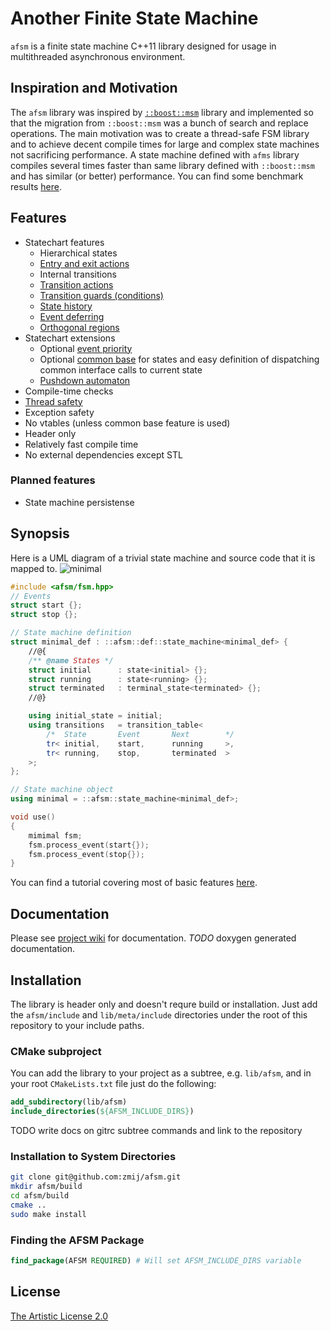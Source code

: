 # Another Finite State Machine

`afsm` is a finite state machine C++11 library designed for usage in multithreaded asynchronous environment.

## Inspiration and Motivation

The `afsm` library was inspired by [`::boost::msm`](http://www.boost.org/doc/libs/1_62_0/libs/msm/doc/HTML/index.html) library and implemented so that the migration from `::boost::msm` was a bunch of search and replace operations. The main motivation was to create a thread-safe FSM library and to achieve decent compile times for large and complex state machines not sacrificing performance. A state machine defined with `afms` library compiles several times faster than same library defined with `::boost::msm` and has similar (or better) performance. You can find some benchmark results [here](https://github.com/zmij/afsm/wiki/Performance-Benchmarks).

## Features

* Statechart features
  * Hierarchical states
  * [Entry and exit actions](https://github.com/zmij/afsm/wiki/Entry-and-Exit-Actions)
  * Internal transitions
  * [Transition actions](https://github.com/zmij/afsm/wiki/Transition-Actions)
  * [Transition guards (conditions)](https://github.com/zmij/afsm/wiki/Transition-Guards)
  * [State history](https://github.com/zmij/afsm/wiki/History)
  * [Event deferring](https://github.com/zmij/afsm/wiki/Event-Deferring)
  * [Orthogonal regions](https://github.com/zmij/afsm/wiki/Orthogonal-Regions)
* Statechart extensions
  * Optional [event priority](https://github.com/zmij/afsm/wiki/Event-Priority)
  * Optional [common base](https://github.com/zmij/afsm/wiki/Common-Base) for states and easy definition of dispatching common interface calls to current state
  * [Pushdown automaton](https://github.com/zmij/afsm/wiki/Pushdown-Automaton)
* Compile-time checks
* [Thread safety](https://github.com/zmij/afsm/wiki/Thread-Safety)
* Exception safety
* No vtables (unless common base feature is used)
* Header only
* Relatively fast compile time
* No external dependencies except STL

### Planned features

* State machine persistense

## Synopsis

Here is a UML diagram of a trivial state machine and source code that it is mapped to.
![minimal](https://cloud.githubusercontent.com/assets/2694027/20274791/f352998c-aaa6-11e6-99ec-fc63300766d7.png)

```c++
#include <afsm/fsm.hpp>
// Events
struct start {};
struct stop {};

// State machine definition
struct minimal_def : ::afsm::def::state_machine<minimal_def> {
    //@{
    /** @name States */
    struct initial      : state<initial> {};
    struct running      : state<running> {};
    struct terminated   : terminal_state<terminated> {};
    //@}

    using initial_state = initial;
    using transitions   = transition_table<
        /*  State       Event       Next        */
        tr< initial,    start,      running     >,
        tr< running,    stop,       terminated  >
    >;
};

// State machine object
using minimal = ::afsm::state_machine<minimal_def>;

void use()
{
    mimimal fsm;
    fsm.process_event(start{});
    fsm.process_event(stop{});
}
```

You can find a tutorial covering most of basic features [here](https://github.com/zmij/afsm/wiki/Tutorial:-Vending-machine-FSM).

## Documentation

Please see [project wiki](https://github.com/zmij/afsm/wiki) for documentation. *TODO* doxygen generated documentation.

## Installation

The library is header only and doesn't requre build or installation. Just add the `afsm/include` and `lib/meta/include` directories under the root of this repository to your include paths.

### CMake subproject

You can add the library to your project as a subtree, e.g. `lib/afsm`, and in your root `CMakeLists.txt` file just do the following:

```cmake
add_subdirectory(lib/afsm)
include_directories(${AFSM_INCLUDE_DIRS})
```

TODO write docs on gitrc subtree commands and link to the repository

### Installation to System Directories

```bash
git clone git@github.com:zmij/afsm.git
mkdir afsm/build
cd afsm/build
cmake ..
sudo make install
```

### Finding the AFSM Package

```cmake
find_package(AFSM REQUIRED) # Will set AFSM_INCLUDE_DIRS variable
```

## License

[The Artistic License 2.0](https://github.com/zmij/afsm/blob/develop/LICENSE)
